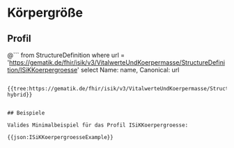# Körpergröße

## Profil

@```
from StructureDefinition where url = 'https://gematik.de/fhir/isik/v3/VitalwerteUndKoerpermasse/StructureDefinition/ISiKKoerpergroesse' select Name: name, Canonical: url
```

{{tree:https://gematik.de/fhir/isik/v3/VitalwerteUndKoerpermasse/StructureDefinition/ISiKKoerpergroesse, hybrid}}


## Beispiele

Valides Minimalbeispiel für das Profil ISiKKoerpergroesse:

{{json:ISiKKoerpergroesseExample}}